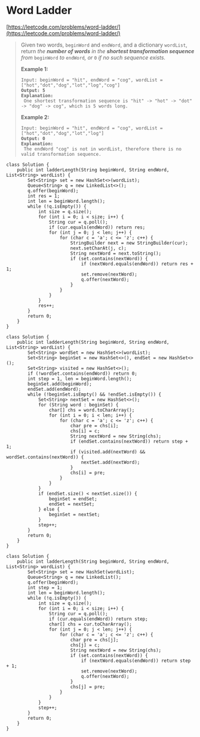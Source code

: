 # Word Ladder

[https://leetcode.com/problems/word-ladder/](https://leetcode.com/problems/word-ladder/)

> Given two words, `beginWord` and `endWord`, and a dictionary `wordList`, return _the **number of words** in the **shortest transformation sequence** from_ `beginWord` _to_ `endWord`_, or_ `0` _if no such sequence exists._
>
> &#x20;
>
> **Example 1:**
>
> <pre><code>Input: beginWord = "hit", endWord = "cog", wordList = ["hot","dot","dog","lot","log","cog"]
> <strong>Output: 5
> </strong><strong>Explanation:
> </strong> One shortest transformation sequence is "hit" -> "hot" -> "dot" -> "dog" -> cog", which is 5 words long.</code></pre>
>
> **Example 2:**
>
> <pre><code>Input: beginWord = "hit", endWord = "cog", wordList = ["hot","dot","dog","lot","log"]
> <strong>Output: 0
> </strong><strong>Explanation:
> </strong> The endWord "cog" is not in wordList, therefore there is no valid transformation sequence.</code></pre>

```
class Solution {
    public int ladderLength(String beginWord, String endWord, List<String> wordList) {
        Set<String> set = new HashSet<>(wordList);
        Queue<String> q = new LinkedList<>();
        q.offer(beginWord);
        int res = 1;
        int len = beginWord.length();
        while (!q.isEmpty()) {
            int size = q.size();
            for (int i = 0; i < size; i++) {
                String cur = q.poll();
                if (cur.equals(endWord)) return res;
                for (int j = 0; j < len; j++) {
                    for (char c = 'a'; c <= 'z'; c++) {
                        StringBuilder next = new StringBuilder(cur);
                        next.setCharAt(j, c);
                        String nextWord = next.toString();
                        if (set.contains(nextWord)) {
                            if (nextWord.equals(endWord)) return res + 1;
                            set.remove(nextWord);
                            q.offer(nextWord);
                        }
                    }
                }
            }
            res++;
        }
        return 0;
    }
}
```

```
class Solution {
    public int ladderLength(String beginWord, String endWord, List<String> wordList) {
        Set<String> wordSet = new HashSet<>(wordList);
        Set<String> beginSet = new HashSet<>(), endSet = new HashSet<>();
        Set<String> visited = new HashSet<>();
        if (!wordSet.contains(endWord)) return 0;
        int step = 1, len = beginWord.length();
        beginSet.add(beginWord);
        endSet.add(endWord);
        while (!beginSet.isEmpty() && !endSet.isEmpty()) {
            Set<String> nextSet = new HashSet<>();
            for (String word : beginSet) {
                char[] chs = word.toCharArray();
                for (int i = 0; i < len; i++) {
                    for (char c = 'a'; c <= 'z'; c++) {
                        char pre = chs[i];
                        chs[i] = c;
                        String nextWord = new String(chs);
                        if (endSet.contains(nextWord)) return step + 1;
                        if (visited.add(nextWord) && wordSet.contains(nextWord)) {
                            nextSet.add(nextWord);
                        }
                        chs[i] = pre;
                    }
                }
            }
            if (endSet.size() < nextSet.size()) {
                beginSet = endSet;
                endSet = nextSet;
            } else {
                beginSet = nextSet;
            }
            step++;
        }
        return 0;
    }
}
```

```
class Solution {
    public int ladderLength(String beginWord, String endWord, List<String> wordList) {
        Set<String> set = new HashSet(wordList);
        Queue<String> q = new LinkedList();
        q.offer(beginWord);
        int step = 1;
        int len = beginWord.length();
        while (!q.isEmpty()) {
            int size = q.size();
            for (int i = 0; i < size; i++) {
                String cur = q.poll();
                if (cur.equals(endWord)) return step;
                char[] chs = cur.toCharArray();
                for (int j = 0; j < len; j++) {
                    for (char c = 'a'; c <= 'z'; c++) {
                        char pre = chs[j];
                        chs[j] = c;
                        String nextWord = new String(chs);
                        if (set.contains(nextWord)) {
                            if (nextWord.equals(endWord)) return step + 1;
                            set.remove(nextWord);
                            q.offer(nextWord);
                        }
                        chs[j] = pre;
                    }
                }
            }
            step++;
        }
        return 0;
    }
}
```
